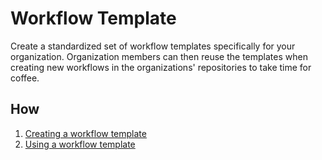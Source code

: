 # Workflow Template

Create a standardized set of workflow templates specifically for your organization. Organization members can then reuse the templates when creating new workflows in the organizations' repositories to take time for coffee.

## How

1. [Creating a workflow template](https://docs.github.com/en/actions/configuring-and-managing-workflows/sharing-workflow-templates-within-your-organization#creating-a-workflow-template)
2. [Using a workflow template](https://docs.github.com/en/actions/configuring-and-managing-workflows/sharing-workflow-templates-within-your-organization#using-a-workflow-template)